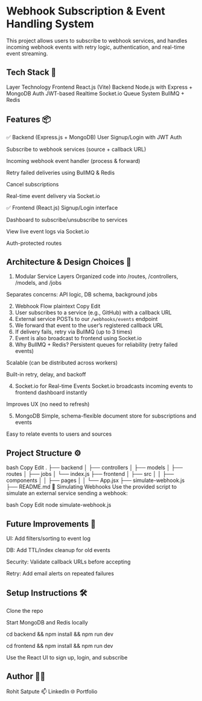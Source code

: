 # Webhook Subscription & Event Handling System

This project allows users to subscribe to webhook services, and handles incoming webhook events with retry logic, authentication, and real-time event streaming.

## Tech Stack 🚀
Layer	Technology
Frontend	React.js (Vite)
Backend	Node.js with Express + MongoDB
Auth	JWT-based
Realtime	Socket.io
Queue System	BullMQ + Redis

## Features 📦
✅ Backend (Express.js + MongoDB)
User Signup/Login with JWT Auth

Subscribe to webhook services (source + callback URL)

Incoming webhook event handler (process & forward)

Retry failed deliveries using BullMQ & Redis

Cancel subscriptions

Real-time event delivery via Socket.io

✅ Frontend (React.js)
Signup/Login interface

Dashboard to subscribe/unsubscribe to services

View live event logs via Socket.io

Auth-protected routes

## Architecture & Design Choices 🧱
1. Modular Service Layers
Organized code into /routes, /controllers, /models, and /jobs

Separates concerns: API logic, DB schema, background jobs

2. Webhook Flow
plaintext
Copy
Edit
1. User subscribes to a service (e.g., GitHub) with a callback URL
2. External service POSTs to our `/webhooks/events` endpoint
3. We forward that event to the user’s registered callback URL
4. If delivery fails, retry via BullMQ (up to 3 times)
5. Event is also broadcast to frontend using Socket.io
3. Why BullMQ + Redis?
Persistent queues for reliability (retry failed events)

Scalable (can be distributed across workers)

Built-in retry, delay, and backoff

4. Socket.io for Real-time Events
Socket.io broadcasts incoming events to frontend dashboard instantly

Improves UX (no need to refresh)

5. MongoDB
Simple, schema-flexible document store for subscriptions and events

Easy to relate events to users and sources

## Project Structure ⚙️
bash
Copy
Edit
.
├── backend
│   ├── controllers
│   ├── models
│   ├── routes
│   ├── jobs
│   └── index.js
├── frontend
│   ├── src
│   │   ├── components
│   │   ├── pages
│   │   └── App.jsx
├── simulate-webhook.js
├── README.md
🧪 Simulating Webhooks
Use the provided script to simulate an external service sending a webhook:

bash
Copy
Edit
node simulate-webhook.js
## Future Improvements 🧼
UI: Add filters/sorting to event log

DB: Add TTL/index cleanup for old events

Security: Validate callback URLs before accepting

Retry: Add email alerts on repeated failures

## Setup Instructions 🛠
Clone the repo

Start MongoDB and Redis locally

cd backend && npm install && npm run dev

cd frontend && npm install && npm run dev

Use the React UI to sign up, login, and subscribe

## Author 👨‍💻
Rohit Satpute
📫 LinkedIn
🌐 Portfolio

